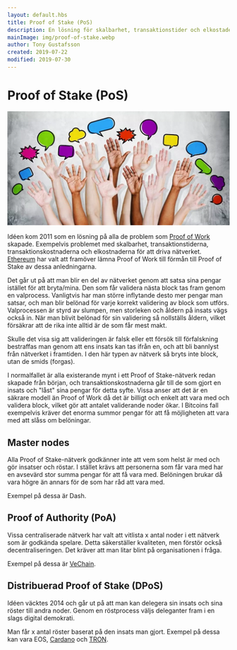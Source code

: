 ```yaml
---
layout: default.hbs
title: Proof of Stake (PoS)
description: En lösning för skalbarhet, transaktionstider och elkostader som Proof of Work är betyngat med. Här röstas i stället en validerande nod fram baserat på slump, insats och insatsens ålder.
mainImage: img/proof-of-stake.webp
author: Tony Gustafsson
created: 2019-07-22
modified: 2019-07-30
---
```


# Proof of Stake (PoS)

![Proof of Stake](../img/proof-of-stake.webp 'Proof of Stake')

Idéen kom 2011 som en lösning på alla de problem som [Proof of Work](/tekniker/proof-of-work.html) skapade. Exempelvis problemet med skalbarhet, transaktionstiderna, transaktionskostnaderna och elkostnaderna för att driva nätverket. [Ethereum](/kryptovalutor/ethereum.html) har valt att framöver lämna Proof of Work till förmån till Proof of Stake av dessa anledningarna.

Det går ut på att man blir en del av nätverket genom att satsa sina pengar istället för att bryta/mina. Den som får validera nästa block tas fram genom en valprocess. Vanligtvis har man större inflytande desto mer pengar man satsar, och man blir belönad för varje korrekt validering av block som utförs. Valprocessen är styrd av slumpen, men storleken och åldern på insats vägs också in. När man blivit belönad för sin validering så nollställs åldern, vilket försäkrar att de rika inte alltid är de som får mest makt.

Skulle det visa sig att valideringen är falsk eller ett försök till förfalskning bestraffas man genom att ens insats kan tas ifrån en, och att bli bannlyst från nätverket i framtiden. I den här typen av nätverk så bryts inte block, utan de smids (forgas).

I normalfallet är alla existerande mynt i ett Proof of Stake-nätverk redan skapade från början, och transaktionskostnaderna går till de som gjort en insats och "låst" sina pengar för detta syfte. Vissa anser att det är en säkrare modell än Proof of Work då det är billigt och enkelt att vara med och validera block, vilket gör att antalet validerande noder ökar. I Bitcoins fall exempelvis kräver det enorma summor pengar för att få möjligheten att vara med att slåss om belöningar.

## Master nodes

Alla Proof of Stake-nätverk godkänner inte att vem som helst är med och gör insatser och röstar. I stället krävs att personerna som får vara med har en avsevärd stor summa pengar för att få vara med. Belöningen brukar då vara högre än annars för de som har råd att vara med.

Exempel på dessa är Dash.

## Proof of Authority (PoA)

Vissa centraliserade nätverk har valt att vitlista x antal noder i ett nätverk som är godkända spelare. Detta säkerställer kvaliteten, men förstör också decentraliseringen. Det kräver att man litar blint på organisationen i fråga.

Exempel på dessa är [VeChain](/kryptovalutor/vechain.html).

## Distribuerad Proof of Stake (DPoS)

Idéen väcktes 2014 och går ut på att man kan delegera sin insats och sina röster till andra noder. Genom en röstprocess väljs deleganter fram i en slags digital demokrati.

Man får x antal röster baserat på den insats man gjort. Exempel på dessa kan vara EOS, [Cardano](/kryptovalutor/cardano.html) och [TRON](/kryptovalutor/tron.html).
